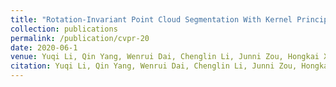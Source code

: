```yaml
---
title: "Rotation-Invariant Point Cloud Segmentation With Kernel Principal Component Analysis and Geometry-Based Weighted Convolution"
collection: publications
permalink: /publication/cvpr-20
date: 2020-06-1
venue: Yuqi Li, Qin Yang, Wenrui Dai, Chenglin Li, Junni Zou, Hongkai Xiong, "Rotation-Invariant Point Cloud Segmentation With Kernel Principal Component Analysis and Geometry-Based Weighted Convolution". \textbf{submitted} to IEEE International Symposium on Circuits and Systems (ISCAS 2023).
citation: Yuqi Li, Qin Yang, Wenrui Dai, Chenglin Li, Junni Zou, Hongkai Xiong, "Rotation-Invariant Point Cloud Segmentation With Kernel Principal Component Analysis and Geometry-Based Weighted Convolution". \textbf{submitted} to IEEE International Symposium on Circuits and Systems (ISCAS 2023).
---
```


